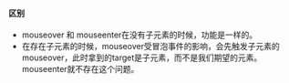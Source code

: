 #### 区别
* mouseover 和 mouseenter在没有子元素的时候，功能是一样的。
* 在存在子元素的时候，mouseover受冒泡事件的影响，会先触发子元素的mouseover，此时拿到的target是子元素，而不是我们期望的元素。mouseenter就不存在这个问题。